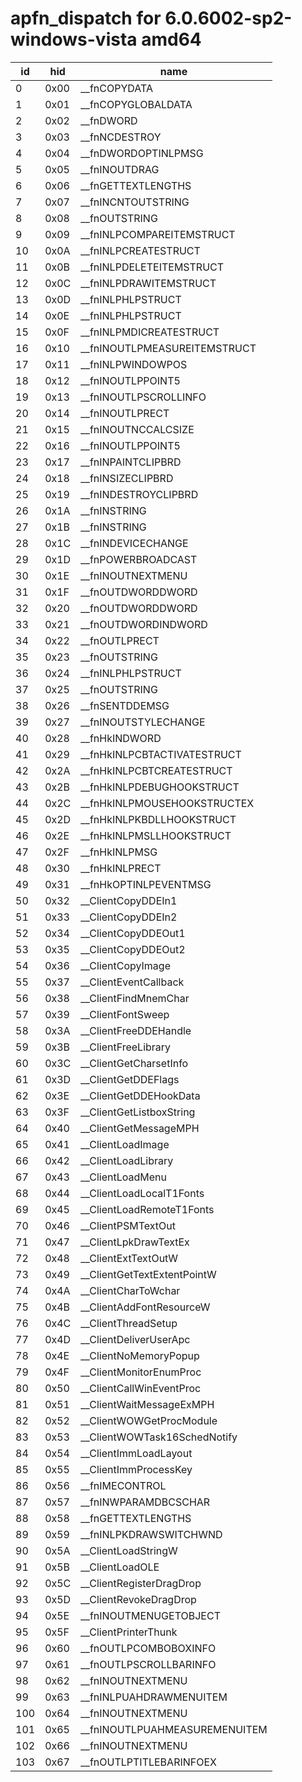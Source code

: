 # apfn_dispatch for 6.0.6002-sp2-windows-vista amd64

|id|hid|name
|------|------|------
| 0 | 0x00 | __fnCOPYDATA
| 1 | 0x01 | __fnCOPYGLOBALDATA
| 2 | 0x02 | __fnDWORD
| 3 | 0x03 | __fnNCDESTROY
| 4 | 0x04 | __fnDWORDOPTINLPMSG
| 5 | 0x05 | __fnINOUTDRAG
| 6 | 0x06 | __fnGETTEXTLENGTHS
| 7 | 0x07 | __fnINCNTOUTSTRING
| 8 | 0x08 | __fnOUTSTRING
| 9 | 0x09 | __fnINLPCOMPAREITEMSTRUCT
| 10 | 0x0A | __fnINLPCREATESTRUCT
| 11 | 0x0B | __fnINLPDELETEITEMSTRUCT
| 12 | 0x0C | __fnINLPDRAWITEMSTRUCT
| 13 | 0x0D | __fnINLPHLPSTRUCT
| 14 | 0x0E | __fnINLPHLPSTRUCT
| 15 | 0x0F | __fnINLPMDICREATESTRUCT
| 16 | 0x10 | __fnINOUTLPMEASUREITEMSTRUCT
| 17 | 0x11 | __fnINLPWINDOWPOS
| 18 | 0x12 | __fnINOUTLPPOINT5
| 19 | 0x13 | __fnINOUTLPSCROLLINFO
| 20 | 0x14 | __fnINOUTLPRECT
| 21 | 0x15 | __fnINOUTNCCALCSIZE
| 22 | 0x16 | __fnINOUTLPPOINT5
| 23 | 0x17 | __fnINPAINTCLIPBRD
| 24 | 0x18 | __fnINSIZECLIPBRD
| 25 | 0x19 | __fnINDESTROYCLIPBRD
| 26 | 0x1A | __fnINSTRING
| 27 | 0x1B | __fnINSTRING
| 28 | 0x1C | __fnINDEVICECHANGE
| 29 | 0x1D | __fnPOWERBROADCAST
| 30 | 0x1E | __fnINOUTNEXTMENU
| 31 | 0x1F | __fnOUTDWORDDWORD
| 32 | 0x20 | __fnOUTDWORDDWORD
| 33 | 0x21 | __fnOUTDWORDINDWORD
| 34 | 0x22 | __fnOUTLPRECT
| 35 | 0x23 | __fnOUTSTRING
| 36 | 0x24 | __fnINLPHLPSTRUCT
| 37 | 0x25 | __fnOUTSTRING
| 38 | 0x26 | __fnSENTDDEMSG
| 39 | 0x27 | __fnINOUTSTYLECHANGE
| 40 | 0x28 | __fnHkINDWORD
| 41 | 0x29 | __fnHkINLPCBTACTIVATESTRUCT
| 42 | 0x2A | __fnHkINLPCBTCREATESTRUCT
| 43 | 0x2B | __fnHkINLPDEBUGHOOKSTRUCT
| 44 | 0x2C | __fnHkINLPMOUSEHOOKSTRUCTEX
| 45 | 0x2D | __fnHkINLPKBDLLHOOKSTRUCT
| 46 | 0x2E | __fnHkINLPMSLLHOOKSTRUCT
| 47 | 0x2F | __fnHkINLPMSG
| 48 | 0x30 | __fnHkINLPRECT
| 49 | 0x31 | __fnHkOPTINLPEVENTMSG
| 50 | 0x32 | __ClientCopyDDEIn1
| 51 | 0x33 | __ClientCopyDDEIn2
| 52 | 0x34 | __ClientCopyDDEOut1
| 53 | 0x35 | __ClientCopyDDEOut2
| 54 | 0x36 | __ClientCopyImage
| 55 | 0x37 | __ClientEventCallback
| 56 | 0x38 | __ClientFindMnemChar
| 57 | 0x39 | __ClientFontSweep
| 58 | 0x3A | __ClientFreeDDEHandle
| 59 | 0x3B | __ClientFreeLibrary
| 60 | 0x3C | __ClientGetCharsetInfo
| 61 | 0x3D | __ClientGetDDEFlags
| 62 | 0x3E | __ClientGetDDEHookData
| 63 | 0x3F | __ClientGetListboxString
| 64 | 0x40 | __ClientGetMessageMPH
| 65 | 0x41 | __ClientLoadImage
| 66 | 0x42 | __ClientLoadLibrary
| 67 | 0x43 | __ClientLoadMenu
| 68 | 0x44 | __ClientLoadLocalT1Fonts
| 69 | 0x45 | __ClientLoadRemoteT1Fonts
| 70 | 0x46 | __ClientPSMTextOut
| 71 | 0x47 | __ClientLpkDrawTextEx
| 72 | 0x48 | __ClientExtTextOutW
| 73 | 0x49 | __ClientGetTextExtentPointW
| 74 | 0x4A | __ClientCharToWchar
| 75 | 0x4B | __ClientAddFontResourceW
| 76 | 0x4C | __ClientThreadSetup
| 77 | 0x4D | __ClientDeliverUserApc
| 78 | 0x4E | __ClientNoMemoryPopup
| 79 | 0x4F | __ClientMonitorEnumProc
| 80 | 0x50 | __ClientCallWinEventProc
| 81 | 0x51 | __ClientWaitMessageExMPH
| 82 | 0x52 | __ClientWOWGetProcModule
| 83 | 0x53 | __ClientWOWTask16SchedNotify
| 84 | 0x54 | __ClientImmLoadLayout
| 85 | 0x55 | __ClientImmProcessKey
| 86 | 0x56 | __fnIMECONTROL
| 87 | 0x57 | __fnINWPARAMDBCSCHAR
| 88 | 0x58 | __fnGETTEXTLENGTHS
| 89 | 0x59 | __fnINLPKDRAWSWITCHWND
| 90 | 0x5A | __ClientLoadStringW
| 91 | 0x5B | __ClientLoadOLE
| 92 | 0x5C | __ClientRegisterDragDrop
| 93 | 0x5D | __ClientRevokeDragDrop
| 94 | 0x5E | __fnINOUTMENUGETOBJECT
| 95 | 0x5F | __ClientPrinterThunk
| 96 | 0x60 | __fnOUTLPCOMBOBOXINFO
| 97 | 0x61 | __fnOUTLPSCROLLBARINFO
| 98 | 0x62 | __fnINOUTNEXTMENU
| 99 | 0x63 | __fnINLPUAHDRAWMENUITEM
| 100 | 0x64 | __fnINOUTNEXTMENU
| 101 | 0x65 | __fnINOUTLPUAHMEASUREMENUITEM
| 102 | 0x66 | __fnINOUTNEXTMENU
| 103 | 0x67 | __fnOUTLPTITLEBARINFOEX



